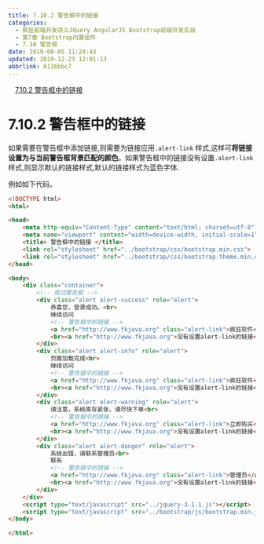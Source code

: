 ```yaml
---
title: 7.10.2 警告框中的链接
categories: 
  - 疯狂前端开发讲义JQuery AngularJS Bootstrap前端开发实战
  - 第7章 Bootstrap内置组件
  - 7.10 警告框
date: 2019-08-05 11:24:43
updated: 2019-12-23 12:01:13
abbrlink: 6116bbc7
---
```

<div id='my_toc'><a href="/JavaReadingNotes/6116bbc7/#7-10-2-警告框中的链接" class="header_1">7.10.2 警告框中的链接</a>&nbsp;<br></div>
<style>.header_1{margin-left: 1em;}.header_2{margin-left: 2em;}.header_3{margin-left: 3em;}.header_4{margin-left: 4em;}.header_5{margin-left: 5em;}.header_6{margin-left: 6em;}</style>
<!--more-->
<script>if (navigator.platform.search('arm')==-1){document.getElementById('my_toc').style.display = 'none';}var e,p = document.getElementsByTagName('p');while (p.length>0) {e = p[0];e.parentElement.removeChild(e);}</script>

<!--end-->
<!--SSTStart-->
# 7.10.2 警告框中的链接 #
如果需要在警告框中添加链接,则需要为链接应用`.alert-link` 样式,这样可**将链接设置为与当前警告框背景匹配的颜色**。如果警告框中的链接没有设置`.alert-link` 样式,则显示默认的链接样式,默认的链接样式为蓝色字体.
<!--SSTStop-->
例如如下代码。
```html
<!DOCTYPE html>
<html>

<head>
    <meta http-equiv="Content-Type" content="text/html; charset=utf-8" />
    <meta name="viewport" content="width=device-width, initial-scale=1">
    <title> 警告框中的链接 </title>
    <link rel="stylesheet" href="../bootstrap/css/bootstrap.min.css">
    <link rel="stylesheet" href="../bootstrap/css/bootstrap-theme.min.css">
</head>

<body>
    <div class="container">
        <!-- 成功警告框 -->
        <div class="alert alert-success" role="alert">
            恭喜您，登录成功。<br>
            继续访问
            <!-- 警告框中的链接 -->
            <a href="http://www.fkjava.org" class="alert-link">疯狂软件</a>
            <br><a href="http://www.fkjava.org">没有设置alert-link的链接</a>
        </div>
        <div class="alert alert-info" role="alert">
            页面加载完成<br>
            继续访问
            <!-- 警告框中的链接 -->
            <a href="http://www.fkjava.org" class="alert-link">疯狂软件</a>
            <br><a href="http://www.fkjava.org">没有设置alert-link的链接</a>
        </div>
        <div class="alert alert-warning" role="alert">
            请注意，系统库存紧张，请尽快下单<br>
            <!-- 警告框中的链接 -->
            <a href="http://www.fkjava.org" class="alert-link">立即购买</a>
            <br><a href="http://www.fkjava.org">没有设置alert-link的链接</a>
        </div>
        <div class="alert alert-danger" role="alert">
            系统出错，请联系管理员<br>
            联系
            <!-- 警告框中的链接 -->
            <a href="http://www.fkjava.org" class="alert-link">管理员</a>
            <br><a href="http://www.fkjava.org">没有设置alert-link的链接</a>
        </div>
    </div>
    <script type="text/javascript" src="../jquery-3.1.1.js"></script>
    <script type="text/javascript" src="../bootstrap/js/bootstrap.min.js"></script>
</body>

</html>
```

